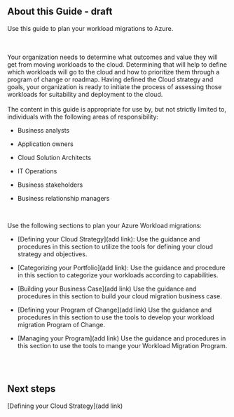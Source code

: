 ## About this Guide - draft

Use this guide to plan your workload migrations to Azure.
<br />
<br />
<br />

Your organization needs to determine what outcomes and value they will get from moving workloads to the cloud. Determining that will help to define which workloads will go to the cloud and how to prioritize them through a program of change or roadmap. Having defined the Cloud strategy and goals, your organization is ready to initiate the process of assessing those workloads for suitability and deployment to the cloud.
<br />
<br />
The content in this guide is appropriate for use by, but not strictly limited to, individuals with the following areas of responsibility:
<br />
- Business analysts

- Application owners
- Cloud Solution Architects
- IT Operations
- Business stakeholders
- Business relationship managers
<br />

Use the following sections to plan your Azure Workload migrations:

  - [Defining your Cloud Strategy](add link): Use the guidance and procedures in this section to utilize the tools for defining your cloud strategy and objectives.

  - [Categorizing your Portfolio](add link):  Use the guidance and procedure in this section to categorize your workloads according to capabilities. 
  
  - [Building your Business Case](add link) Use the guidance and procedures in this section to build your cloud migration business case.
  
  - [Defining your Program of Change](add link) Use the guidance and procedures in this section to use the tools to develop your workload migration Program of Change.
  
  - [Managing your Program](add link) Use the guidance and procedures in this section to use the tools to mange your Workload Migration Program.
<br />
<br />

## Next steps

[Defining your Cloud Strategy](add link)
